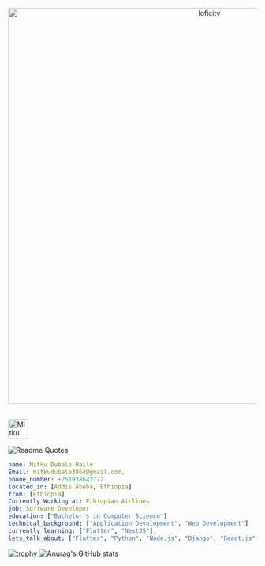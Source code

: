 <p align="center">
<img alt="loficity" width="800px" src="https://github.com/HyunCafe/HyunCafe/raw/main/assests/loficity.gif"</img>
</p>
<p align="left">
<br/>
<a href="https://www.linkedin.com/in/mitku-dubale-9b591919b">
  <img alt="Mitku Dubale's LinkdeIN" width="40px" src="https://user-images.githubusercontent.com/43545812/144035037-0f415fc7-9f96-4517-a370-ccc6e78a714b.png" />
  
</a>
<br>
  
</p>

 ![Readme Quotes](https://quotes-github-readme.vercel.app/api?type=horizontal&theme=nord) 
  




```yaml
name: Mitku Dubale Haile
Email: mitkudubale3864@gmail.com,
phone_number: +251938642772
located_in: [Addis Abeba, Ethiopia]
from: [Ethiopia]
Currently Working at: Ethiopian Airlines
job: Software Developer
education: ["Bachelor's in Computer Science"]
technical_background: ["Application Development", "Web Development"]
currently_learning: ["Flutter", "NestJS"], 
lets_talk_about: ["Flutter", "Python", "Node.js", "Django", "React.js", "NestJS",]
```
[![trophy](https://github-profile-trophy.vercel.app/?username=MitkuDubale38&theme=onedark)](https://github.com/ryo-ma/github-profile-trophy)
![Anurag's GitHub stats](https://github-readme-stats.vercel.app/api?username=MitkuDubale38&show_icons=true&theme=radical)
